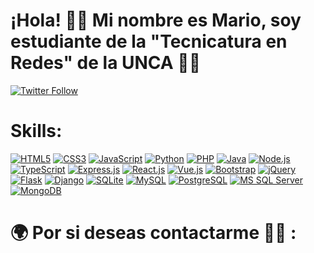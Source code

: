 # ¡Hola! 👋🏻 Mi nombre es Mario, soy estudiante de la "Tecnicatura en Redes" de la UNCA 👨‍💻

[![Twitter Follow](https://img.shields.io/twitter/follow/mjtonline?style=social)](https://twitter.com/mjtonline)


# Skills:

[![HTML5](https://img.shields.io/badge/HTML5-E34F26?style=for-the-badge&logo=html5&logoColor=white)]()
[![CSS3](https://img.shields.io/badge/CSS3-1572B6?style=for-the-badge&logo=css3&logoColor=white)]()
[![JavaScript](https://img.shields.io/badge/JavaScript-F7DF1E?style=for-the-badge&logo=javascript&logoColor=black)]()
[![Python](https://img.shields.io/badge/Python-14354C?style=for-the-badge&logo=python&logoColor=white)]()
[![PHP](https://img.shields.io/badge/PHP-777BB4?style=for-the-badge&logo=php&logoColor=white)]()
[![Java](https://img.shields.io/badge/Java-ED8B00?style=for-the-badge&logo=java&logoColor=white)]()
[![Node.js](https://img.shields.io/badge/Node.js-43853D?style=for-the-badge&logo=node.js&logoColor=white)]()
[![TypeScript](https://img.shields.io/badge/TypeScript-007ACC?style=for-the-badge&logo=typescript&logoColor=white)]()
[![Express.js](https://img.shields.io/badge/Express.js-404D59?style=for-the-badge)]()
[![React.js](https://img.shields.io/badge/React-20232A?style=for-the-badge&logo=react&logoColor=61DAFB)]()
[![Vue.js](https://img.shields.io/badge/Vue.js-35495E?style=for-the-badge&logo=vue.js&logoColor=4FC08D)]()
[![Bootstrap](https://img.shields.io/badge/Bootstrap-563D7C?style=for-the-badge&logo=bootstrap&logoColor=white)]()
[![jQuery](https://img.shields.io/badge/jQuery-0769AD?style=for-the-badge&logo=jquery&logoColor=white)]()
[![Flask](https://img.shields.io/badge/Flask-000000?style=for-the-badge&logo=flask&logoColor=white)]()
[![Django](https://img.shields.io/badge/Django-092E20?style=for-the-badge&logo=django&logoColor=white)]()
[![SQLite](https://img.shields.io/badge/SQLite-07405E?style=for-the-badge&logo=sqlite&logoColor=white)]()
[![MySQL](https://img.shields.io/badge/MySQL-00000F?style=for-the-badge&logo=mysql&logoColor=white)]()
[![PostgreSQL](https://img.shields.io/badge/PostgreSQL-316192?style=for-the-badge&logo=postgresql&logoColor=white)]()
[![MS SQL Server](https://img.shields.io/badge/Microsoft_SQL_Server-CC2927?style=for-the-badge&logo=microsoft-sql-server&logoColor=white)]()
[![MongoDB](https://img.shields.io/badge/MongoDB-4EA94B?style=for-the-badge&logo=mongodb&logoColor=white)]()

# 🌍 Por si deseas contactarme 👨‍💻 :
